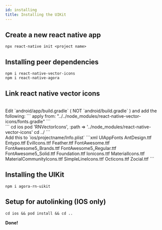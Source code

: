 ```yaml
---
id: installing
title: Installing the UIKit
---
```


## Create a new react native app

```
npx react-native init <project name>
```

## Installing peer dependencies

```
npm i react-native-vector-icons
npm i react-native-agora
```

## Link react native vector icons

<!--DOCUSAURUS_CODE_TABS-->

<!--Android-->
<br>
Edit `android/app/build.gradle` ( NOT `android/build.gradle` ) and add the following:
```
apply from: "../../node_modules/react-native-vector-icons/fonts.gradle"
```

<!--IOS-->
<br>
```
cd ios
pod 'RNVectorIcons', :path => '../node_modules/react-native-vector-icons'
cd ../
```
<br>
Add this to `ios/projectname/Info.plist`
```xml
<key>UIAppFonts</key>
<array>
  <string>AntDesign.ttf</string>
  <string>Entypo.ttf</string>
  <string>EvilIcons.ttf</string>
  <string>Feather.ttf</string>
  <string>FontAwesome.ttf</string>
  <string>FontAwesome5_Brands.ttf</string>
  <string>FontAwesome5_Regular.ttf</string>
  <string>FontAwesome5_Solid.ttf</string>
  <string>Foundation.ttf</string>
  <string>Ionicons.ttf</string>
  <string>MaterialIcons.ttf</string>
  <string>MaterialCommunityIcons.ttf</string>
  <string>SimpleLineIcons.ttf</string>
  <string>Octicons.ttf</string>
  <string>Zocial.ttf</string>
</array>
```


<!--END_DOCUSAURUS_CODE_TABS-->

## Installing the UIKit

```
npm i agora-rn-uikit
```

## Setup for autolinking (IOS only)

<!--DOCUSAURUS_CODE_TABS-->

<!--IOS-->

```
cd ios && pod install && cd ..
```

<!--END_DOCUSAURUS_CODE_TABS-->

**Done!**